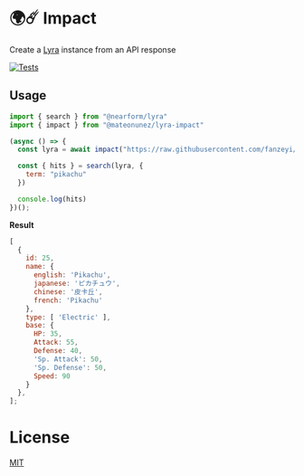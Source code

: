 # 🌍☄️️ Impact 

Create a [Lyra](https://github.com/nearform/lyra) instance from an API response

[![Tests](https://github.com/mateonunez/lyra-impact/actions/workflows/ci.yml/badge.svg?branch=main)](https://github.com/mateonunez/lyra-impact/actions/workflows/ci.yml)


## Usage

```js
import { search } from "@nearform/lyra"
import { impact } from "@mateonunez/lyra-impact"

(async () => {
  const lyra = await impact("https://raw.githubusercontent.com/fanzeyi/pokemon.json/master/pokedex.json")

  const { hits } = search(lyra, {
    term: "pikachu"
  })

  console.log(hits)
})();
```

**Result**
```js
[
  {
    id: 25,
    name: {
      english: 'Pikachu',
      japanese: 'ピカチュウ',
      chinese: '皮卡丘',
      french: 'Pikachu'
    },
    type: [ 'Electric' ],
    base: {
      HP: 35,
      Attack: 55,
      Defense: 40,
      'Sp. Attack': 50,
      'Sp. Defense': 50,
      Speed: 90
    }
  },
];

```

# License

[MIT](/LICENSE)
